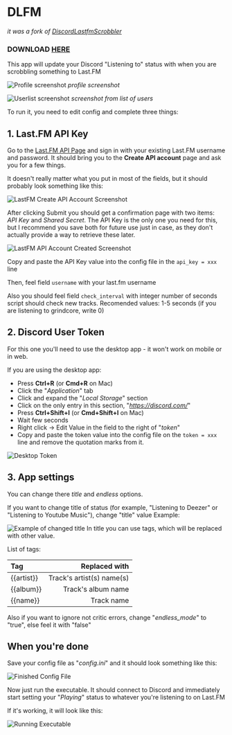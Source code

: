 # DLFM
*it was a fork of [DiscordLastfmScrobbler](https://github.com/edvardpotter/DiscordLastfmScrobbler)*
### DOWNLOAD [HERE](https://github.com/dikey0ficial/dlfm/releases "Releases")

This app will update your Discord "Listening to" status with when you are scrobbling something to Last.FM

![Profile screenshot](https://i.imgur.com/SbtvFJa.png "Profile screenshot") *profile screenshot*


![Userlist screenshot](https://i.imgur.com/x5mWIXR.png "Screenshot from list of users") *screenshot from list of users*



To run it, you need to edit config and complete three things:
## **1. Last.FM API Key**

Go to the [Last.FM API Page](https://www.last.fm/api/account/create) and sign in with your existing Last.FM username and password. It should bring you to the **Create API account** page and ask you for a few things.

It doesn't really matter what you put in most of the fields, but it should probably look something like this:

![LastFM Create API Account Screenshot](https://i.imgur.com/VQYa8nr.png?1)

After clicking Submit you should get a confirmation page with two items: *API Key* and *Shared Secret*. The API Key is the only one you need for this, but I recommend you save both for future use just in case, as they don't actually provide a way to retrieve these later.

![LastFM API Account Created Screenshot](https://i.imgur.com/1Qb7LeO.png "don't ask why names aren't same")

Copy and paste the API Key value into the config file in the `api_key = xxx` line

Then, feel field `username` with your last.fm username

Also you should feel field `check_interval` with integer number of seconds script should check new tracks. Recomended values: 1-5 seconds (if you are listening to grindcore, write 0)

## **2. Discord User Token**

For this one you'll need to use the desktop app - it won't work on mobile or in web.

If you are using the desktop app:

- Press **Ctrl+R** (or **Cmd+R** on Mac)
- Click the "*Application*" tab
- Click and expand the "*Local Storage*" section
- Click on the only entry in this section, "*https://discord.com/*"
- Press **Ctrl+Shift+I** (or **Cmd+Shift+I** on Mac)
- Wait few seconds
- Right click -> Edit Value in the field to the right of "*token*"
- Copy and paste the token value into the config file on the `token = xxx` line and remove the quotation marks from it.

![Desktop Token](https://i.imgur.com/sPs0New.png)

## **3. App settings**

You can change there *title* and *endless* options.

If you want to change title of status (for example, "Listening to Deezer" or "Listening to Youtube Music"), change "title" value
Example:

![Example of changed title](https://i.imgur.com/9OShK3U.png)
In title you can use tags, which will be replaced with other value.

List of tags:

| Tag         |             Replaced with |
|:------------|--------------------------:|
| {{artist}}  | Track's artist(s) name(s) |
| {{album}}   | Track's album name        |
| {{name}}    | Track name                |

Also if you want to ignore not critic errors, change "*endless_mode*" to "true", else feel it with "false"

## When you're done

Save your config file as "*config.ini*" and it should look something like this:

![Finished Config File](https://i.imgur.com/vP1WXeD.png)

Now just run the executable. It should connect to Discord and immediately start setting your "*Playing*" status to whatever you're listening to on Last.FM

If it's working, it will look like this:

![Running Executable](https://i.imgur.com/S2LehkW.png)